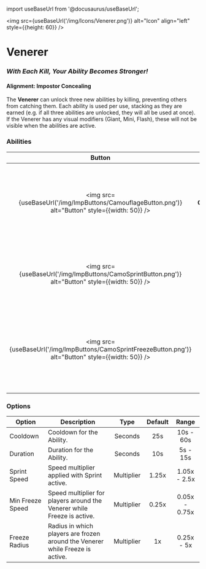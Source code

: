 import useBaseUrl from '@docusaurus/useBaseUrl';

<img src={useBaseUrl('/img/Icons/Venerer.png')} alt="Icon" align="left" style={{height: 60}} />

# Venerer

### _With Each Kill, Your Ability Becomes Stronger!_

#### **Alignment:** Impostor Concealing

The **Venerer** can unlock three new abilities by killing, preventing others from catching them. Each ability is used per use, stacking as they are earned (e.g. if all three abilities are unlocked, they will all be used at once). If the Venerer has any visual modifiers (Giant, Mini, Flash), these will not be visible when the abilities are active.

### Abilities

|                                                 Button                                                  |    Ability     | Description                                                                                                   |     Type      |
| :-----------------------------------------------------------------------------------------------------: | :------------: | ------------------------------------------------------------------------------------------------------------- | :-----------: |
|    <img src={useBaseUrl('/img/ImpButtons/CamouflageButton.png')} alt="Button" style={{width: 50}} />    | **Camouflage** | First ability: You will appear as a gray bean for all players, allowing you to sneak away from kills.         | Basic Ability |
|    <img src={useBaseUrl('/img/ImpButtons/CamoSprintButton.png')} alt="Button" style={{width: 50}} />    |   **Sprint**   | Second ability: You will gain the speed of the Flash while hidden from camo.                                  | Basic Ability |
| <img src={useBaseUrl('/img/ImpButtons/CamoSprintFreezeButton.png')} alt="Button" style={{width: 50}} /> |   **Freeze**   | Third ability: You will slow down players around you in a radius, as well as being fast and hidden from camo. | Basic Ability |

### Options

| Option           | Description                                                                   |    Type    | Default |     Range     |
| ---------------- | ----------------------------------------------------------------------------- | :--------: | :-----: | :-----------: |
| Cooldown         | Cooldown for the Ability.                                                     |  Seconds   |   25s   |   10s - 60s   |
| Duration         | Duration for the Ability.                                                     |  Seconds   |   10s   |   5s - 15s    |
| Sprint Speed     | Speed multiplier applied with Sprint active.                                  | Multiplier |  1.25x  | 1.05x - 2.5x  |
| Min Freeze Speed | Speed multiplier for players around the Venerer while Freeze is active.       | Multiplier |  0.25x  | 0.05x - 0.75x |
| Freeze Radius    | Radius in which players are frozen around the Venerer while Freeze is active. | Multiplier |   1x    |  0.25x - 5x   |
